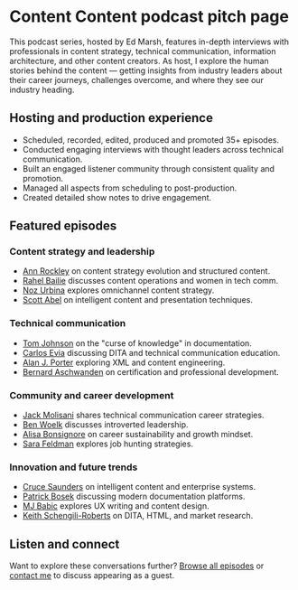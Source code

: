 # Content Content podcast pitch page

This podcast series, hosted by Ed Marsh, features in-depth interviews with professionals in content strategy, technical communication, information architecture, and other content creators. As host, I explore the human stories behind the content &mdash; getting insights from industry leaders about their career journeys, challenges overcome, and where they see our industry heading.

## Hosting and production experience

- Scheduled, recorded, edited, produced and promoted 35+ episodes.
- Conducted engaging interviews with thought leaders across technical communication.
- Built an engaged listener community through consistent quality and promotion.
- Managed all aspects from scheduling to post-production.
- Created detailed show notes to drive engagement.

## Featured episodes

### Content strategy and leadership

- [Ann Rockley](/podcasts/2022-01-28-sink-and-swim-situation-with-ann-rockley-content-content-podcast/) on content strategy evolution and structured content.
- [Rahel Bailie](/podcasts/2016-03-15-content-operations-featuring-rahel-bailie/) discusses content operations and women in tech comm.
- [Noz Urbina](/podcasts/2017-05-15-omnichannel-content-modeling-featuring-noz-urbina/) explores omnichannel content strategy.
- [Scott Abel](/podcasts/2016-09-15-intelligent-content-featuring-scott-abel/) on intelligent content and presentation techniques.

### Technical communication

- [Tom Johnson](/podcasts/2018-03-15-curse-of-knowledge-featuring-tom-johnson/) on the "curse of knowledge" in documentation.
- [Carlos Evia](/podcasts/2019-07-15-dita-education-featuring-carlos-evia/) discussing DITA and technical communication education.
- [Alan J. Porter](/podcasts/2017-11-15-xml-and-engineering-featuring-alan-porter/) exploring XML and content engineering.
- [Bernard Aschwanden](/podcasts/2016-05-15-certification-featuring-bernard-aschwanden/) on certification and professional development.

### Community and career development

- [Jack Molisani](/podcasts/2016-07-15-career-strategies-featuring-jack-molisani/) shares technical communication career strategies.
- [Ben Woelk](/podcasts/2019-03-15-introverted-leadership-featuring-ben-woelk/) discusses introverted leadership.
- [Alisa Bonsignore](/podcasts/2020-09-30-all-the-things-in-my-venn-diagram-with-alisa-bonsignore/) on career sustainability and growth mindset.
- [Sara Feldman](/podcasts/2017-09-15-job-hunting-featuring-sara-feldman/) explores job hunting strategies.

### Innovation and future trends

- [Cruce Saunders](/podcasts/2018-09-15-intelligent-content-systems-featuring-cruce-saunders/) on intelligent content and enterprise systems.
- [Patrick Bosek](/podcasts/2019-11-15-documentation-platforms-featuring-patrick-bosek/) discussing modern documentation platforms.
- [MJ Babic](/podcasts/2020-03-15-ux-writing-featuring-mj-babic/) explores UX writing and content design.
- [Keith Schengili-Roberts](/podcasts/2017-01-15-dita-metrics-featuring-keith-schengili-roberts/) on DITA, HTML, and market research.

## Listen and connect

Want to explore these conversations further? [Browse all episodes](/podcasts/) or [contact me](/contact/) to discuss appearing as a guest.
